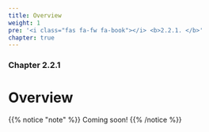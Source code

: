 ```yaml
---
title: Overview
weight: 1
pre: '<i class="fas fa-fw fa-book"></i> <b>2.2.1. </b>'
chapter: true
---
```


### Chapter 2.2.1

# Overview

{{% notice "note" %}}
Coming soon!
{{% /notice %}}
